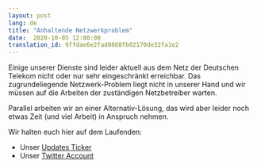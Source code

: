 ```yaml
---
layout: post
lang: de
title: "Anhaltende Netzwerkproblem"
date:  2020-10-05 12:00:00
translation_id: 9ffdae6e2fad8088fb02170de32fa1e2
---
```


Einige unserer Dienste sind leider aktuell aus dem Netz der Deutschen Telekom nicht oder nur sehr eingeschränkt erreichbar. Das zugrundeliegende Netzwerk-Problem liegt nicht in unserer Hand und wir müssen auf die Arbeiten der zuständigen Netzbetreiber warten.

Parallel arbeiten wir an einer Alternativ-Lösung, das wird aber leider noch etwas Zeit (und viel Arbeit) in Anspruch nehmen.

Wir halten euch hier auf dem Laufenden:
* Unser [Updates Ticker](https://updates.systemli.org/)
* Unser [Twitter Account](https://twitter.com/systemli)
